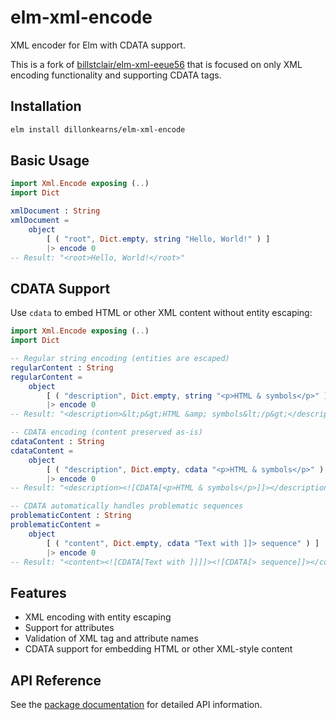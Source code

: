 # elm-xml-encode

XML encoder for Elm with CDATA support.

This is a fork of [billstclair/elm-xml-eeue56](https://github.com/billstclair/elm-xml-eeue56/) that is focused on only XML encoding functionality and supporting CDATA tags.

## Installation

```bash
elm install dillonkearns/elm-xml-encode
```

## Basic Usage

```elm
import Xml.Encode exposing (..)
import Dict

xmlDocument : String
xmlDocument =
    object 
        [ ( "root", Dict.empty, string "Hello, World!" ) ]
        |> encode 0
-- Result: "<root>Hello, World!</root>"
```

## CDATA Support

Use `cdata` to embed HTML or other XML content without entity escaping:

```elm
import Xml.Encode exposing (..)
import Dict

-- Regular string encoding (entities are escaped)
regularContent : String
regularContent =
    object 
        [ ( "description", Dict.empty, string "<p>HTML & symbols</p>" ) ]
        |> encode 0
-- Result: "<description>&lt;p&gt;HTML &amp; symbols&lt;/p&gt;</description>"

-- CDATA encoding (content preserved as-is)
cdataContent : String  
cdataContent =
    object 
        [ ( "description", Dict.empty, cdata "<p>HTML & symbols</p>" ) ]
        |> encode 0
-- Result: "<description><![CDATA[<p>HTML & symbols</p>]]></description>"

-- CDATA automatically handles problematic sequences
problematicContent : String
problematicContent =
    object 
        [ ( "content", Dict.empty, cdata "Text with ]]> sequence" ) ]
        |> encode 0
-- Result: "<content><![CDATA[Text with ]]]]><![CDATA[> sequence]]></content>"
```

## Features

- XML encoding with entity escaping
- Support for attributes
- Validation of XML tag and attribute names
- CDATA support for embedding HTML or other XML-style content


## API Reference

See the [package documentation](https://package.elm-lang.org/packages/dillonkearns/elm-xml-encode/1.0.0/) for detailed API information.
